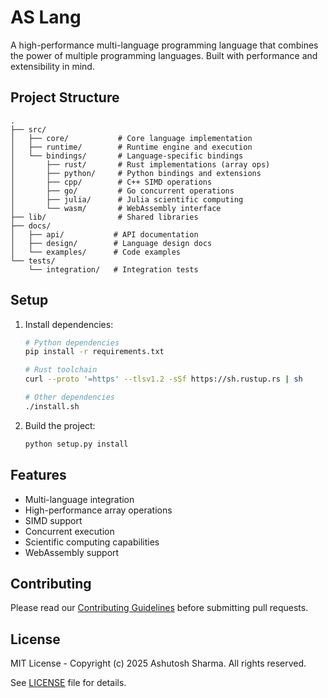 # AS Lang

A high-performance multi-language programming language that combines the power of multiple programming languages. Built with performance and extensibility in mind.

## Project Structure

```
.
├── src/
│   ├── core/           # Core language implementation
│   ├── runtime/        # Runtime engine and execution
│   └── bindings/       # Language-specific bindings
│       ├── rust/       # Rust implementations (array ops)
│       ├── python/     # Python bindings and extensions
│       ├── cpp/        # C++ SIMD operations
│       ├── go/         # Go concurrent operations
│       ├── julia/      # Julia scientific computing
│       └── wasm/       # WebAssembly interface
├── lib/                # Shared libraries
├── docs/
│   ├── api/           # API documentation
│   ├── design/        # Language design docs
│   └── examples/      # Code examples
└── tests/
    └── integration/   # Integration tests

```

## Setup

1. Install dependencies:
   ```bash
   # Python dependencies
   pip install -r requirements.txt
   
   # Rust toolchain
   curl --proto '=https' --tlsv1.2 -sSf https://sh.rustup.rs | sh
   
   # Other dependencies
   ./install.sh
   ```

2. Build the project:
   ```bash
   python setup.py install
   ```

## Features

- Multi-language integration
- High-performance array operations
- SIMD support
- Concurrent execution
- Scientific computing capabilities
- WebAssembly support

## Contributing

Please read our [Contributing Guidelines](docs/CONTRIBUTING.md) before submitting pull requests.

## License

MIT License - Copyright (c) 2025 Ashutosh Sharma. All rights reserved.

See [LICENSE](LICENSE) file for details.
